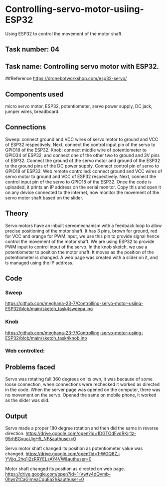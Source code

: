 # Controlling-servo-motor-usiing-ESP32
Using ESP32 to control the movement of the motor shaft.

## Task number: 04
## Task name: Controlling servo motor with ESP32.

##Reference
https://dronebotworkshop.com/esp32-servo/

##  Components used
micro servo motor, ESP32, potentiometer, servo power supply, DC jack, jumper wires, breadboard.

## Connections
Sweep: connect ground and VCC wires of servo motor to ground and VCC of ESP32 respectively. Next, connect the control input pin of the servo to GPIO18 of the ESP32.
Knob: connect middle wire of potentiometer to GPIO34 of ESP32, and connect one of the other two to ground and 3V pins of ESP32. Connect the ground of the servo motor and ground of the ESP32 to the ground pins of the DC power supply. Connect control pin of servo to GPIO18 of ESP32.
Web remote controlled: connect ground and VCC wires of servo motor to ground and VCC of ESP32 respectively. Next, connect the control input pin of the servo to GPIO18 of the ESP32. Once the code is uploaded, it prints an IP address on the serial monitor. Copy this and open it on any device connected to the internet, now monitor the movement of the servo motor shaft based on the slider.

## Theory 
Servo motors have an inbuilt servomechanism with a feedback loop to allow precise positioning of the motor shaft. It has 3 pins, brown for ground, red for VCC and orange for PWM input, we use this pin to provide signal hence control the movement of the motor shaft. We are using ESP32 to provide PWM input to control input of the servo. 
In the knob sketch, we use a potentiometer to position the motor shaft. It moves as the position of the potentiometer is changed.
A web page was created with a slider on it, and is managed using the IP address. 

## Code
### Sweep
https://github.com/meghana-23-7/Controlling-servo-motor-usiing-ESP32/blob/main/sketch_task4sweepa.ino

### Knob
https://github.com/meghana-23-7/Controlling-servo-motor-usiing-ESP32/blob/main/sketch_task4knob.ino
 
### Web controlled: 
           
            

## Problems faced
Servo was rotating full 360 degrees on its own, it was because of some loose connection, when connections were rechecked it worked as directed in the code.
When the server page was opened on the computer, there was no movement on the servo. Opened the same on mobile phone, it worked as the slider was slid.

## Output
Servo made a proper 180 degree rotation and then did the same in reverse direction.
https://drive.google.com/open?id=1DGTOdFvdRKjr1z-95rhBGvuoUigH5_NF&authuser=0

Servo motor shaft changed its position as potentiometer value was changed.
https://drive.google.com/open?id=1-WGQ87_-YVjjq_2hq1i2zRRYELsAY4VW&authuser=0

Motor shaft changed its position as directed on web page.
https://drive.google.com/open?id=1-Vwty4dQvmb-0hwrZtCaGimeaCquEa2h&authuser=0




